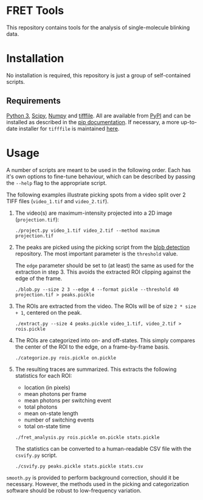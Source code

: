 # FRET Tools

This repository contains tools for the analysis of single-molecule blinking
data.

# Installation

No installation is required, this repository is just a group of self-contained
scripts.

## Requirements

[Python 3][python], [Scipy][scipy], [Numpy][numpy] and [tifffile][tifffile]. All
are available from [PyPI][pypi] and can be installed as described in the
[pip documentation][pip-install]. If necessary, a more up-to-date installer for
`tifffile` is maintained [here](https://github.com/kwohlfahrt/tifffile).

# Usage

A number of scripts are meant to be used in the following order. Each has it's
own options to fine-tune behaviour, which can be described by passing the
`--help` flag to the appropriate script.

The following examples illustrate picking spots from a video split over 2 TIFF
files (`video_1.tif` and `video_2.tif`).

1. The video(s) are maximum-intensity projected into a 2D image (`projection.tif`):

   ```
   ./project.py video_1.tif video_2.tif --method maximum projection.tif
   ```

2. The peaks are picked using the picking script from
   the [blob detection][blob-detection] repository. The most important parameter
   is the `threshold` value.

   The `edge` parameter should be set to (at least) the same as used for the
   extraction in step 3. This avoids the extracted ROI clipping against the edge
   of the frame.
   
   ```
   ./blob.py --size 2 3 --edge 4 --format pickle --threshold 40 projection.tif > peaks.pickle
   ```
   
3. The ROIs are extracted from the video. The ROIs will be of size
   `2 * size + 1`, centered on the peak.

   ```
   ./extract.py --size 4 peaks.pickle video_1.tif, video_2.tif > rois.pickle
   ```
   
4. The ROIs are categorized into on- and off-states. This simply compares the
   center of the ROI to the edge, on a frame-by-frame basis.
   
   ```
   ./categorize.py rois.pickle on.pickle
   ```

5. The resulting traces are summarized. This extracts the following statistics
   for each ROI:

   - location (in pixels)
   - mean photons per frame
   - mean photons per switching event
   - total photons
   - mean on-state length
   - number of switching events
   - total on-state time

   ```
   ./fret_analysis.py rois.pickle on.pickle stats.pickle
   ```
   
   The statistics can be converted to a human-readable CSV file with the
   `csvify.py` script.
   
   ```
   ./csvify.py peaks.pickle stats.pickle stats.csv
   ```

`smooth.py` is provided to perform background correction, should it be
necessary. However, the methods used in the picking and categorization software
should be robust to low-frequency variation.


[python]: https://python.org
[scipy]: https://scipy.org
[numpy]: https://www.numpy.org
[tifffile]: http://www.lfd.uci.edu/~gohlke/code/tifffile.py.html
[matplotlib]: http://matplotlib.org
[skimage]: http://scikit-image.org
[skimage-log]: http://scikit-image.org/docs/dev/auto_examples/plot_blob.html#laplacian-of-gaussian-log
[pypi]: https://pypi.python.org/pypi
[pip-install]: https://pip.pypa.io/en/stable/user_guide/#installing-packages
[blob-detection]: https://github.com/TheLaueLab/blob-detection
